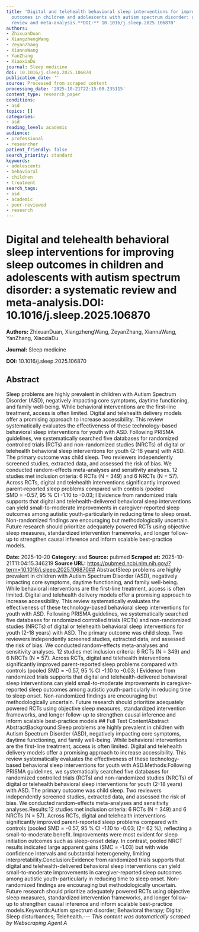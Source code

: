 ```yaml
---
title: 'Digital and telehealth behavioral sleep interventions for improving sleep
  outcomes in children and adolescents with autism spectrum disorder: a systematic
  review and meta-analysis.**DOI:** 10.1016/j.sleep.2025.106870'
authors:
- ZhixuanDuan
- XiangzhengWang
- ZeyanZhang
- XiannaWang
- YanZhang
- XiaoxiaDu
journal: Sleep medicine
doi: 10.1016/j.sleep.2025.106870
publication_date: ''
source: Processed from scraped content
processing_date: '2025-10-21T22:15:09.235115'
content_type: research_paper
conditions:
- asd
topics: []
categories:
- asd
reading_level: academic
audience:
- professional
- researcher
patient_friendly: false
search_priority: standard
keywords:
- adolescents
- behavioral
- children
- treatment
search_tags:
- asd
- academic
- peer-reviewed
- research
---
```


# Digital and telehealth behavioral sleep interventions for improving sleep outcomes in children and adolescents with autism spectrum disorder: a systematic review and meta-analysis.**DOI:** 10.1016/j.sleep.2025.106870

**Authors:** ZhixuanDuan, XiangzhengWang, ZeyanZhang, XiannaWang, YanZhang, XiaoxiaDu

**Journal:** Sleep medicine

**DOI:** 10.1016/j.sleep.2025.106870

## Abstract

Sleep problems are highly prevalent in children with Autism Spectrum Disorder (ASD), negatively impacting core symptoms, daytime functioning, and family well-being. While behavioral interventions are the first-line treatment, access is often limited. Digital and telehealth delivery models offer a promising approach to increase accessibility. This review systematically evaluates the effectiveness of these technology-based behavioral sleep interventions for youth with ASD.
Following PRISMA guidelines, we systematically searched five databases for randomized controlled trials (RCTs) and non-randomized studies (NRCTs) of digital or telehealth behavioral sleep interventions for youth (2-18 years) with ASD. The primary outcome was child sleep. Two reviewers independently screened studies, extracted data, and assessed the risk of bias. We conducted random-effects meta-analyses and sensitivity analyses.
12 studies met inclusion criteria: 6 RCTs (N = 349) and 6 NRCTs (N = 57). Across RCTs, digital and telehealth interventions significantly improved parent-reported sleep problems compared with controls (pooled SMD = -0.57, 95 % CI -1.10 to -0.03; I
Evidence from randomized trials supports that digital and telehealth-delivered behavioral sleep interventions can yield small-to-moderate improvements in caregiver-reported sleep outcomes among autistic youth-particularly in reducing time to sleep onset. Non-randomized findings are encouraging but methodologically uncertain. Future research should prioritize adequately powered RCTs using objective sleep measures, standardized intervention frameworks, and longer follow-up to strengthen causal inference and inform scalable best-practice models.

**Date:** 2025-10-20
**Category:** asd
**Source:** pubmed
**Scraped at:** 2025-10-21T11:04:15.346219
**Source URL:** https://pubmed.ncbi.nlm.nih.gov/?term=10.1016/j.sleep.2025.106870## AbstractSleep problems are highly prevalent in children with Autism Spectrum Disorder (ASD), negatively impacting core symptoms, daytime functioning, and family well-being. While behavioral interventions are the first-line treatment, access is often limited. Digital and telehealth delivery models offer a promising approach to increase accessibility. This review systematically evaluates the effectiveness of these technology-based behavioral sleep interventions for youth with ASD.
Following PRISMA guidelines, we systematically searched five databases for randomized controlled trials (RCTs) and non-randomized studies (NRCTs) of digital or telehealth behavioral sleep interventions for youth (2-18 years) with ASD. The primary outcome was child sleep. Two reviewers independently screened studies, extracted data, and assessed the risk of bias. We conducted random-effects meta-analyses and sensitivity analyses.
12 studies met inclusion criteria: 6 RCTs (N = 349) and 6 NRCTs (N = 57). Across RCTs, digital and telehealth interventions significantly improved parent-reported sleep problems compared with controls (pooled SMD = -0.57, 95 % CI -1.10 to -0.03; I
Evidence from randomized trials supports that digital and telehealth-delivered behavioral sleep interventions can yield small-to-moderate improvements in caregiver-reported sleep outcomes among autistic youth-particularly in reducing time to sleep onset. Non-randomized findings are encouraging but methodologically uncertain. Future research should prioritize adequately powered RCTs using objective sleep measures, standardized intervention frameworks, and longer follow-up to strengthen causal inference and inform scalable best-practice models.## Full Text ContentAbstract AbstractBackground:Sleep problems are highly prevalent in children with Autism Spectrum Disorder (ASD), negatively impacting core symptoms, daytime functioning, and family well-being. While behavioral interventions are the first-line treatment, access is often limited. Digital and telehealth delivery models offer a promising approach to increase accessibility. This review systematically evaluates the effectiveness of these technology-based behavioral sleep interventions for youth with ASD.Methods:Following PRISMA guidelines, we systematically searched five databases for randomized controlled trials (RCTs) and non-randomized studies (NRCTs) of digital or telehealth behavioral sleep interventions for youth (2-18 years) with ASD. The primary outcome was child sleep. Two reviewers independently screened studies, extracted data, and assessed the risk of bias. We conducted random-effects meta-analyses and sensitivity analyses.Results:12 studies met inclusion criteria: 6 RCTs (N = 349) and 6 NRCTs (N = 57). Across RCTs, digital and telehealth interventions significantly improved parent-reported sleep problems compared with controls (pooled SMD = -0.57, 95 % CI -1.10 to -0.03; I2= 62 %), reflecting a small-to-moderate benefit. Improvements were most evident for sleep initiation outcomes such as sleep-onset delay. In contrast, pooled NRCT results indicated large apparent gains (SMC = -1.03) but with wide confidence intervals and substantial heterogeneity, limiting interpretability.Conclusion:Evidence from randomized trials supports that digital and telehealth-delivered behavioral sleep interventions can yield small-to-moderate improvements in caregiver-reported sleep outcomes among autistic youth-particularly in reducing time to sleep onset. Non-randomized findings are encouraging but methodologically uncertain. Future research should prioritize adequately powered RCTs using objective sleep measures, standardized intervention frameworks, and longer follow-up to strengthen causal inference and inform scalable best-practice models.Keywords:Autism spectrum disorder; Behavioral therapy; Digital; Sleep disturbances; Telehealth.---
*This content was automatically scraped by Webscraping Agent A*